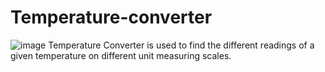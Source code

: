 # Temperature-converter
![image](https://user-images.githubusercontent.com/95042940/176511423-ba1611a9-4e07-4372-beca-3aa8b910d631.png)
Temperature Converter is used to find the different readings of a given temperature on different unit measuring scales.
